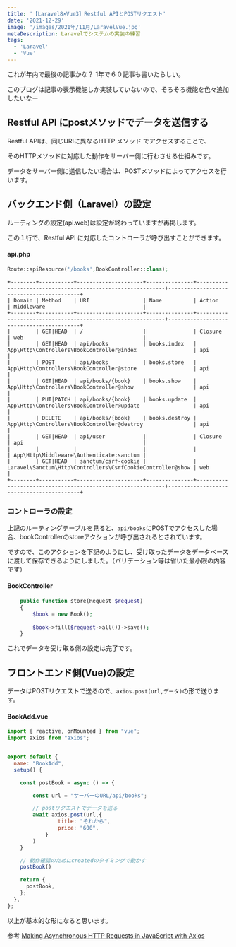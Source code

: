 ```yaml
---
title: '【Laravel8×Vue3】Restful APIとPOSTリクエスト'
date: '2021-12-29'
image: '/images/2021年/11月/LaravelVue.jpg'
metaDescription: Laravelでシステムの実装の練習
tags:
  - 'Laravel'
  - 'Vue'
---
```


これが年内で最後の記事かな？ 1年で６０記事も書いたらしい。

このブログは記事の表示機能しか実装していないので、そろそろ機能を色々追加したいなー


## Restful API にpostメソッドでデータを送信する

<red><bold>Restful API</bold></red>は、同じURIに異なる<red><bold>HTTP メソッド</bold></red> でアクセスすることで、

そのHTTPメソッドに対応した動作をサーバー側に行わさせる仕組みです。

データをサーバー側に送信したい場合は、<bold>POST</bold>メソッドによってアクセスを行います。


## バックエンド側（Laravel）の設定
ルーティングの設定(api.web)は設定が終わっていますが再掲します。

この１行で、Restful API に対応したコントローラが呼び出すことができます。

#### api.php
```php
Route::apiResource('/books',BookController::class);
```
```
+--------+-----------+---------------------+---------------+------------------------------------------------------------+------------------------------------------+
| Domain | Method    | URI                 | Name          | Action                                                     | Middleware                               |
+--------+-----------+---------------------+---------------+------------------------------------------------------------+------------------------------------------+
|        | GET|HEAD  | /                   |               | Closure                                                    | web                                      |
|        | GET|HEAD  | api/books           | books.index   | App\Http\Controllers\BookController@index                  | api                                      |
|        | POST      | api/books           | books.store   | App\Http\Controllers\BookController@store                  | api                                      |
|        | GET|HEAD  | api/books/{book}    | books.show    | App\Http\Controllers\BookController@show                   | api                                      |
|        | PUT|PATCH | api/books/{book}    | books.update  | App\Http\Controllers\BookController@update                 | api                                      |
|        | DELETE    | api/books/{book}    | books.destroy | App\Http\Controllers\BookController@destroy                | api                                      |
|        | GET|HEAD  | api/user            |               | Closure                                                    | api                                      |
|        |           |                     |               |                                                            | App\Http\Middleware\Authenticate:sanctum |
|        | GET|HEAD  | sanctum/csrf-cookie |               | Laravel\Sanctum\Http\Controllers\CsrfCookieController@show | web                                      |
+--------+-----------+---------------------+---------------+------------------------------------------------------------+------------------------------------------+
```
### コントローラの設定
上記のルーティングテーブルを見ると、<code>api/books</code>に<bold>POST</bold>でアクセスした場合、bookControllerの<bold>storeアクション</bold>が呼び出されるとされています。

ですので、このアクションを下記のようにし、受け取ったデータをデータベースに渡して保存できるようにしました。（バリデーション等は省いた最小限の内容です）

#### BookController
```php
    public function store(Request $request)
    {
        $book = new Book();
   
        $book->fill($request->all())->save();
    }
```

これでデータを受け取る側の設定は完了です。

## フロントエンド側(Vue)の設定


データはPOSTリクエストで送るので、<code>axios.post(url,データ)</code>の形で送ります。


#### BookAdd.vue

```javascript
import { reactive, onMounted } from "vue";
import axios from "axios";


export default {
  name: "BookAdd",
  setup() {

    const postBook = async () => {

        const url = "サーバーのURL/api/books";

        // postリクエストでデータを送る
        await axios.post(url,{
                title: "それから",
                price: "600",
            }
        )
    }

    // 動作確認のためにcreatedのタイミングで動かす
    postBook()

    return {
      postBook,
    };
  },
};
```

以上が基本的な形になると思います。


参考
[Making Asynchronous HTTP Requests in JavaScript with Axios](https://stackabuse.com/making-asynchronous-http-requests-in-javascript-with-axios/)
